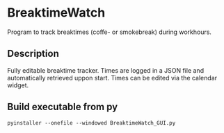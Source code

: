# BreaktimeWatch

Program to track breaktimes (coffe- or smokebreak) during workhours. 

## Description

Fully editable breaktime tracker.
Times are logged in a JSON file and automatically retrieved uppon start.
Times can be edited via the calendar widget.

## Build executable from py
```
pyinstaller --onefile --windowed BreaktimeWatch_GUI.py
```



